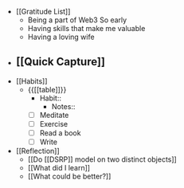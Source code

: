 - [[Gratitude List]]
    - Being a part of Web3 So early
    - Having skills that make me valuable
    - Having a loving wife
- [[Quick Capture]]
    - 
- [[Habits]]
    - {{[[table]]}}
        - Habit::
            - Notes::
        - [ ] Meditate
        - [ ] Exercise
        - [ ] Read a book
        - [ ] Write
- [[Reflection]]
    - [[Do [[DSRP]] model on two distinct objects]]
    - [[What did I learn]]
    - [[What could be better?]]
